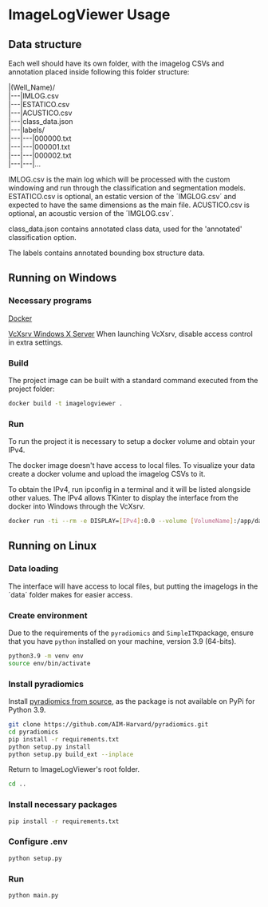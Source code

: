 # ImageLogViewer Usage

## Data structure

Each well should have its own folder, with the imagelog CSVs and annotation placed inside following this folder structure:

|(Well_Name)/  
|---|IMLOG.csv  
|---|ESTATICO.csv  
|---|ACUSTICO.csv  
|---|class_data.json  
|---|labels/  
|---|---|000000.txt  
|---|---|000001.txt  
|---|---|000002.txt  
|---|---|...  

IMLOG.csv is the main log which will be processed with the custom windowing and run through the classification and segmentation models.
ESTATICO.csv is optional, an estatic version of the ´IMGLOG.csv´ and expected to have the same dimensions as the main file.
ACUSTICO.csv is optional, an acoustic version of the ´IMGLOG.csv´.

class_data.json contains annotated class data, used for the 'annotated' classification option.

The labels contains annotated bounding box structure data.

## Running on Windows

### Necessary programs

[Docker](https://docs.docker.com/desktop/install/windows-install/)

[VcXsrv Windows X Server](https://sourceforge.net/projects/vcxsrv/)
When launching VcXsrv, disable access control in extra settings.

### Build

The project image can be built with a standard command executed from the project folder:

```bash
docker build -t imagelogviewer .
```

### Run

To run the project it is necessary to setup a docker volume and obtain your IPv4.

The docker image doesn't have access to local files. To visualize your data create a docker volume and upload the imagelog CSVs to it.

To obtain the IPv4, run ipconfig in a terminal and it will be listed alongside other values. The IPv4 allows TKinter to display the interface from the docker into Windows through the VcXsrv.


```bash
docker run -ti --rm -e DISPLAY=[IPv4]:0.0 --volume [VolumeName]:/app/data imagelogviewer
```


## Running on Linux

### Data loading

The interface will have access to local files, but putting the imagelogs in the ´data´ folder makes for easier access.

### Create environment

Due to the requirements of the `pyradiomics` and `SimpleITK`package, ensure that you have `python` installed on your machine, version 3.9 (64-bits).

```bash
python3.9 -m venv env
source env/bin/activate
```

### Install pyradiomics

Install [pyradiomics from source](https://pyradiomics.readthedocs.io/en/latest/installation.html#install-from-source), as the package is not available on PyPi for Python 3.9.

```bash
git clone https://github.com/AIM-Harvard/pyradiomics.git
cd pyradiomics
pip install -r requirements.txt
python setup.py install
python setup.py build_ext --inplace
```

Return to ImageLogViewer's root folder.

```bash
cd ..
```

### Install necessary packages

```bash
pip install -r requirements.txt
```

### Configure .env

```bash
python setup.py
```

### Run

```bash
python main.py
```
